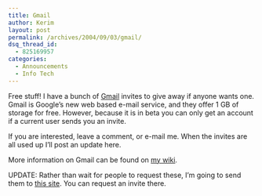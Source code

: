 ```yaml
---
title: Gmail
author: Kerim
layout: post
permalink: /archives/2004/09/03/gmail/
dsq_thread_id:
  - 825169957
categories:
  - Announcements
  - Info Tech
---
```

Free stuff! I have a bunch of <a href="http://gmail.google.com/" onclick="_gaq.push(['_trackEvent', 'outbound-article', 'http://gmail.google.com/', 'Gmail']);" >Gmail</a> invites to give away if anyone wants one. Gmail is Google&#8217;s new web based e-mail service, and they offer 1 GB of storage for free. However, because it is in beta you can only get an account if a current user sends you an invite.

If you are interested, leave a comment, or e-mail me. When the invites are all used up I&#8217;ll post an update here.

More information on Gmail can be found on <a href="http://wiki.oxus.net/Web_%26_Email_Hosting#Gmail" onclick="_gaq.push(['_trackEvent', 'outbound-article', 'http://wiki.oxus.net/Web_%26_Email_Hosting#Gmail', 'my wiki']);" >my wiki</a>.

UPDATE: Rather than wait for people to request these, I&#8217;m going to send them to <a href="http://isnoop.net/gmailomatic.php" onclick="_gaq.push(['_trackEvent', 'outbound-article', 'http://isnoop.net/gmailomatic.php', 'this site']);" >this site</a>. You can request an invite there.

